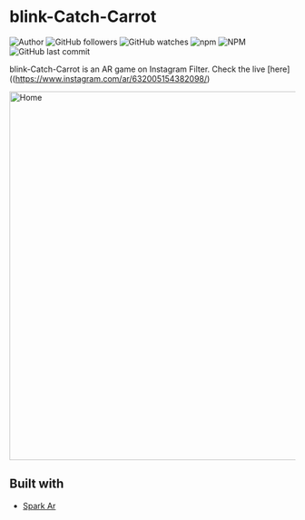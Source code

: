 # blink-Catch-Carrot
![Author](https://img.shields.io/badge/made%20by-faniabdullah-blue)
![GitHub followers](https://img.shields.io/github/followers/faniabdullah?style=social)
![GitHub watches](https://img.shields.io/github/stars/faniabdullah/premierLeague--lite?style=social)
![npm](https://img.shields.io/npm/v/parcel-bundler)
![NPM](https://img.shields.io/npm/l/parcel-bundler)
![GitHub last commit](https://img.shields.io/github/last-commit/faniabdullah/premierLeague--lite)



blink-Catch-Carrot is an AR game on Instagram Filter. Check the live [here]((https://www.instagram.com/ar/632005154382098/)


<div>
<img src="https://i.imgur.com/ZTqjbbE.png" alt="Home" height="650" style="margin-right: 16px">
</div>

## Built with
* [Spark Ar](https://sparkar.facebook.com/ar-studio/)

